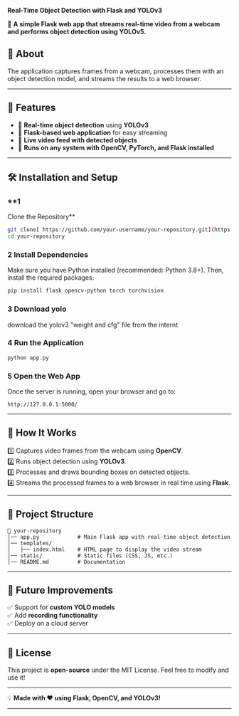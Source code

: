  **Real-Time Object Detection with Flask and YOLOv3**  

📌 **A simple Flask web app that streams real-time video from a webcam and performs object detection using YOLOv5.**  

## 📸 **About**  
The application captures frames from a webcam, processes them with an object detection model, and streams the results to a web browser.  

---

## 🚀 **Features**  

- 🔹 **Real-time object detection** using **YOLOv3**  
- 🔹 **Flask-based web application** for easy streaming  
- 🔹 **Live video feed with detected objects**  
- 🔹 **Runs on any system with OpenCV, PyTorch, and Flask installed**  

---

## 🛠 **Installation and Setup**  

### **1
 Clone the Repository**  
```bash
git clone[ https://github.com/your-username/your-repository.git](https://github.com/Noba21/real-time-object-detection.git)
cd your-repository
```

### **2 Install Dependencies**  
Make sure you have Python installed (recommended: Python 3.8+). Then, install the required packages:  

```bash
pip install flask opencv-python torch torchvision
```
### **3 Download yolo**  
download the yolov3 "weight and cfg" file from the internt

### **4 Run the Application**  
```bash
python app.py
```

### **5 Open the Web App**  
Once the server is running, open your browser and go to:  
```
http://127.0.0.1:5000/
```

---

## 🔧 **How It Works**  

1️⃣ Captures video frames from the webcam using **OpenCV**.  
2️⃣ Runs object detection using **YOLOv3**.  
3️⃣ Processes and draws bounding boxes on detected objects.  
4️⃣ Streams the processed frames to a web browser in real time using **Flask**.  

---

## 📁 **Project Structure**  

```
📂 your-repository
│── app.py            # Main Flask app with real-time object detection
│── templates/
│   ├── index.html    # HTML page to display the video stream
│── static/           # Static files (CSS, JS, etc.)
│── README.md         # Documentation
```

---

## 🤖 **Future Improvements**  

✅ Support for **custom YOLO models**  
✅ Add **recording functionality**  
✅ Deploy on a cloud server  

---

## 📝 **License**  
This project is **open-source** under the MIT License. Feel free to modify and use it!  

---

💡 **Made with ❤️ using Flask, OpenCV, and YOLOv3!**  

---
